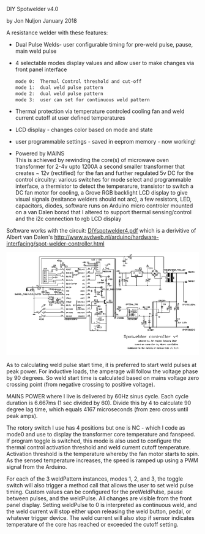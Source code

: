 DIY Spotwelder v4.0

by Jon Nuljon January 2018

A resistance welder with these features:
  - Dual Pulse Welds- user configurable timing for pre-weld pulse, pause, main weld pulse
  - 4 selectable modes display values and allow user to make changes via front panel interface

		mode 0:  Thermal Control threshold and cut-off
		mode 1:  dual weld pulse pattern
		mode 2:  dual weld pulse pattern
		mode 3:  user can set for continuous weld pattern
  - Thermal protection via temperature controled cooling fan and weld current cutoff at user defined temperatures 
  - LCD display - changes color based on mode and state
  - user programmable settings - saved in eeprom memory - now working!
  - Powered by MAINS  
         	This is achieved by rewinding the core(s) of microwave oven transformer for 2-4v upto 1200A
		 	a second smaller transformer that creates ~ 12v (rectified) for the fan
		 	and further regulated 5v DC for the control circuitry:
			various switches for mode select and programmable interface,
			a thermistor to detect the temperarure, transistor to switch a DC fan motor for cooling, 
         	a Grove RGB backlight LCD display to give visual signals (resitance welders should not arc),
			a few resistors, LED, capacitors, diodes, 
			software runs on Arduino micro controler mounted on a van Dalen borad that I altered to support thermal sensing/control and the i2c connection to rgb LCD display


Software works with the circuit:
[DIYspotwelder4.pdf](https://github.com/nuljon/DIYspotWelder4/blob/master/DIYspotwelder4.pdf)
which is a derivitive of Albert van Dalen's 
http://www.avdweb.nl/arduino/hardware-interfacing/spot-welder-controller.html

![a png file of the spot welder circuit](https://github.com/nuljon/DIYspotWelder4/blob/master/SpotWelderCircuitSchematic.png "Spot Welder Schematic")

As to calculating weld pulse start time, it is preferred to start weld pulses at peak power. For inductive loads,
the amperage will follow the voltage phase by 90 degrees. So weld start time is calculated based on mains voltage zero crossing point (from negative crossing to positive voltage).

MAINS POWER where I live is delivered by 60Hz sinus cycle. Each cycle duration is 6.667ms (1 sec divided by 60).
  Divide this by 4 to calculate 90 degree lag time, which equals 4167 microseconds (from zero cross until peak amps).

The rotory switch I use has 4 positions but one is NC - which I code as mode0 and use to display
the transformer core temperature and fanspeed. If program toggle is switched, this mode is also used
to configure the thermal control activation threshold and weld current cutoff temperature. Activation threshold is the temperature whereby the fan motor starts to spin. As the sensed temperature increases, the speed is ramped up using a PWM signal from the Arduino.

For each of the 3 weldPattern instances, modes 1, 2, and 3, the toggle switch will also trigger a method call that allows the user to set weld pulse timing. Custom values can be configured for the preWeldPulse, pause between pulses, and the weldPulse. All changes are visible from the front panel display. Setting weldPulse to 0 is interpreted as continuous weld, and the weld current will stop either upon releasing the weld button, pedal, or whatever trigger device. The weld current will also stop if sensor indicates temperature of the core has reached or exceeded the cutoff setting.
